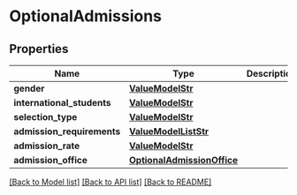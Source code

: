 # OptionalAdmissions


## Properties
Name | Type | Description | Notes
------------ | ------------- | ------------- | -------------
**gender** | [**ValueModelStr**](ValueModelStr.md) |  | [optional] 
**international_students** | [**ValueModelStr**](ValueModelStr.md) |  | [optional] 
**selection_type** | [**ValueModelStr**](ValueModelStr.md) |  | [optional] 
**admission_requirements** | [**ValueModelListStr**](ValueModelListStr.md) |  | [optional] 
**admission_rate** | [**ValueModelStr**](ValueModelStr.md) |  | [optional] 
**admission_office** | [**OptionalAdmissionOffice**](OptionalAdmissionOffice.md) |  | [optional] 

[[Back to Model list]](../README.md#documentation-for-models) [[Back to API list]](../README.md#documentation-for-api-endpoints) [[Back to README]](../README.md)


